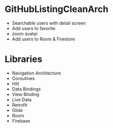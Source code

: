 # GitHubListingCleanArch

- Searchable users with detail screen
- Add users to favorite
- zoom avatar
- Add users to Room & Firestore

# Libraries

- Navigation Architecture
- Coroutines
- Hilt
- Data Bindings
- View Binding
- Live Data
- Retrofit
- Glide
- Room
- Firebase
